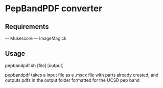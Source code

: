 # PepBandPDF converter

## Requirements
-- Musescore
-- ImageMagick

## Usage
pepbandpdf.sh [file] [output]  

pepbandpdf takes a input file as a .mscx file with parts already created, and outputs pdfs in the output folder formatted for the UCSD pep band
